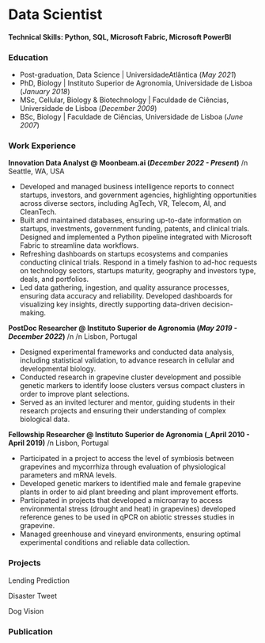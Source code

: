 # Data Scientist

#### Technical Skills: Python, SQL, Microsoft Fabric, Microsoft PowerBI 

### Education
- Post-graduation, Data Science | UniversidadeAtlântica (_May 2021_)
- PhD, Biology | Instituto Superior de Agronomia, Universidade de Lisboa (_January 2018_)
- MSc, Cellular, Biology & Biotechnology | Faculdade de Ciências, Universidade de Lisboa (_December 2009_)
- BSc, Biology | Faculdade de Ciências, Universidade de Lisboa (_June 2007_)


### Work Experience
**Innovation Data Analyst @ Moonbeam.ai (_December 2022 - Present_)** /n
Seattle, WA, USA
- Developed and managed business intelligence reports to connect startups, investors, and government agencies, highlighting opportunities across diverse sectors, including AgTech, VR, Telecom, AI, and CleanTech.
- Built and maintained databases, ensuring up-to-date information on startups, investments, government funding, patents, and clinical trials. Designed and implemented a Python pipeline integrated with Microsoft Fabric to streamline data workflows.
- Refreshing dashboards on startups ecosystems and companies conducting clinical trials. Respond in a timely fashion to ad-hoc requests on technology sectors, startups maturity, geography and investors type, deals, and portfolios.
- Led data gathering, ingestion, and quality assurance processes, ensuring data accuracy and reliability. Developed dashboards for visualizing key insights, directly supporting data-driven decision-making.


**PostDoc Researcher @ Instituto Superior de Agronomia (_May 2019 - December 2022_)** /n
/n Lisbon, Portugal
- Designed experimental frameworks and conducted data analysis, including statistical validation, to advance research in cellular and developmental biology.
- Conducted research in grapevine cluster development and possible genetic markers to identify loose clusters versus compact clusters in order to improve plant selections.
- Served as an invited lecturer and mentor, guiding students in their research projects and ensuring their understanding of complex biological data.


**Fellowship Researcher @ Instituto Superior de Agronomia (_April 2010 - April 2019)** /n
Lisbon, Portugal
- Participated in a project to access the level of symbiosis between grapevines and mycorrhiza through evaluation of physiological parameters and mRNA levels.
- Developed genetic markers to identified male and female grapevine plants in order to aid plant breeding and plant improvement efforts.
- Participated in projects that developed a microarray to access environmental stress (drought and heat) in grapevines) developed reference genes to be used in qPCR on abiotic stresses studies in grapevine.
- Managed greenhouse and vineyard environments, ensuring optimal experimental conditions and reliable data collection.


### Projects
Lending Prediction

Disaster Tweet

Dog Vision


### Publication
